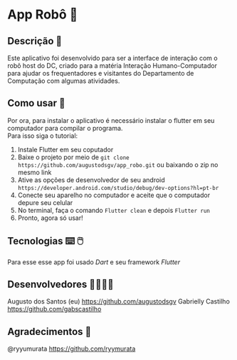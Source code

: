 # App Robô 🤖
## Descrição 📄
Este aplicativo foi desenvolvido para ser a interface de interação com o robô host do DC, criado para a matéria Interação Humano-Computador para ajudar os frequentadores e visitantes do Departamento de Computação com algumas atividades.

## Como usar 📲
Por ora, para instalar o aplicativo é necessário instalar o flutter em seu computador para compilar o programa.\
Para isso siga o tutorial:
1. Instale Flutter em seu coputador
2. Baixe o projeto por meio de ```git clone https://github.com/augustodsgv/app_robo.git``` ou baixando o zip no mesmo link
3. Ative as opções de desenvolvedor de seu android ```https://developer.android.com/studio/debug/dev-options?hl=pt-br```
4. Conecte seu aparelho no computador e aceite que o computador depure seu celular
5. No terminal, faça o comando ```Flutter clean``` e depois ```Flutter run```
6. Pronto, agora só usar!

## Tecnologias ⌨️ 🖱️
Para esse esse app foi usado _Dart_ e seu framework _Flutter_

## Desenvolvedores 👨‍💻👩‍💻
Augusto dos Santos (eu) https://github.com/augustodsgv
Gabrielly Castilho https://github.com/gabscastilho

## Agradecimentos 🤝
@ryyumurata https://github.com/ryymurata
